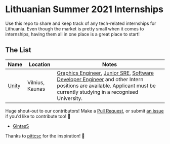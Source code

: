 # Lithuanian Summer 2021 Internships 
Use this repo to share and keep track of any tech-related internships for Lithuania. Even though the market is pretty small when it comes to internships,
having them all in one place is a great place to start!

## The List

| Name  |  Location |  Notes |
|---|---|-------------|
|[Unity](https://careers.unity.com/location/vilnius)| Vilnius, Kaunas | [Graphics Engineer](https://careers.unity.com/position/graphics-engineer-student-worker/2469007), [Junior SRE](https://careers.unity.com/position/junior-site-reliability-engineer/2530395), [Software Developer Engineer](https://careers.unity.com/position/software-development-engineer-student/2445952) and other Intern positions are available. Applicant must be currently studying in a recognised University. |


Huge shout-out to our contributors! Make a [Pull Request](https://github.com/Vilnius-CSC/lithuania-2021-internships/pulls), or submit [an issue](https://github.com/Vilnius-CSC/lithuania-2021-internships/issues) if you'd like to contribute too! 🙏
* [GintasS](https://github.com/GintasS)


Thanks to [pittcsc](https://github.com/pittcsc/Summer2021-Internships) for the inspiration! 🐐
